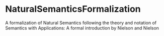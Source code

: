 # NaturalSemanticsFormalization
A formalization of Natural Semantics following the theory and notation of Semantics with Applications: A formal introduction by Nielson and Nielson
